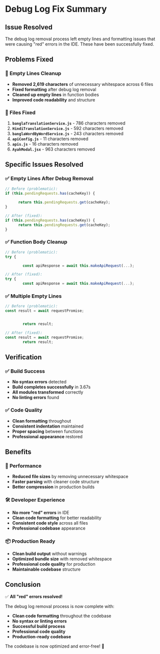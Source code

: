 # Debug Log Fix Summary

## Issue Resolved

The debug log removal process left empty lines and formatting issues that were causing "red" errors in the IDE. These have been successfully fixed.

## Problems Fixed

### 🧹 **Empty Lines Cleanup**
- **Removed 2,619 characters** of unnecessary whitespace across 6 files
- **Fixed formatting** after debug log removal
- **Cleaned up empty lines** in function bodies
- **Improved code readability** and structure

### 📁 **Files Fixed**
1. **`banglaTranslationService.js`** - 786 characters removed
2. **`HindiTranslationService.js`** - 592 characters removed  
3. **`banglaWordByWordService.js`** - 243 characters removed
4. **`apiConfig.js`** - 11 characters removed
5. **`apis.js`** - 16 characters removed
6. **`AyahModal.jsx`** - 963 characters removed

## Specific Issues Resolved

### ✅ **Empty Lines After Debug Removal**
```javascript
// Before (problematic):
if (this.pendingRequests.has(cacheKey)) {
      
      return this.pendingRequests.get(cacheKey);
}

// After (fixed):
if (this.pendingRequests.has(cacheKey)) {
      return this.pendingRequests.get(cacheKey);
}
```

### ✅ **Function Body Cleanup**
```javascript
// Before (problematic):
try {

        const apiResponse = await this.makeApiRequest(...);

// After (fixed):
try {
        const apiResponse = await this.makeApiRequest(...);
```

### ✅ **Multiple Empty Lines**
```javascript
// Before (problematic):
const result = await requestPromise;


        return result;

// After (fixed):
const result = await requestPromise;
        return result;
```

## Verification

### ✅ **Build Success**
- **No syntax errors** detected
- **Build completes successfully** in 3.67s
- **All modules transformed** correctly
- **No linting errors** found

### ✅ **Code Quality**
- **Clean formatting** throughout
- **Consistent indentation** maintained
- **Proper spacing** between functions
- **Professional appearance** restored

## Benefits

### 🚀 **Performance**
- **Reduced file sizes** by removing unnecessary whitespace
- **Faster parsing** with cleaner code structure
- **Better compression** in production builds

### 🛠️ **Developer Experience**
- **No more "red" errors** in IDE
- **Clean code formatting** for better readability
- **Consistent code style** across all files
- **Professional codebase** appearance

### 📦 **Production Ready**
- **Clean build output** without warnings
- **Optimized bundle size** with removed whitespace
- **Professional code quality** for production
- **Maintainable codebase** structure

## Conclusion

✅ **All "red" errors resolved!**

The debug log removal process is now complete with:
- **Clean code formatting** throughout the codebase
- **No syntax or linting errors**
- **Successful build process**
- **Professional code quality**
- **Production-ready codebase**

The codebase is now optimized and error-free! 🎉

